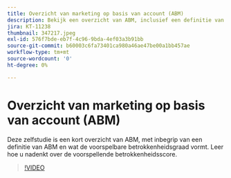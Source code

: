 ```yaml
---
title: Overzicht van marketing op basis van account (ABM)
description: Bekijk een overzicht van ABM, inclusief een definitie van ABM en wat de voorspellende betrokkenheidsgraad vormt. Leer hoe u nadenkt over de voorspellende betrokkenheidsscore.
jira: KT-11238
thumbnail: 347217.jpeg
exl-id: 576f7bde-eb7f-4c96-9bda-4ef03a3b91bb
source-git-commit: b60003c6fa73401ca980a46ae47be00a1bb457ae
workflow-type: tm+mt
source-wordcount: '0'
ht-degree: 0%

---
```


# Overzicht van marketing op basis van account (ABM)

Deze zelfstudie is een kort overzicht van ABM, met inbegrip van een definitie van ABM en wat de voorspelbare betrokkenheidsgraad vormt. Leer hoe u nadenkt over de voorspellende betrokkenheidsscore.

>[!VIDEO](https://video.tv.adobe.com/v/347217/?quality=12&learn=on)
